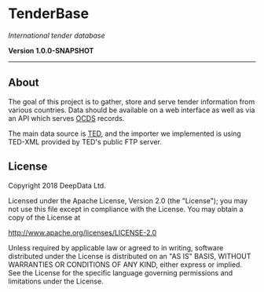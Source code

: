 # TenderBase

*International tender database*

**Version 1.0.0-SNAPSHOT**

---

## About

The goal of this project is to gather, store and serve tender information from various countries. Data should be available on a web interface as well as via an API which serves [OCDS](http://standard.open-contracting.org/) records.

The main data source is [TED](http://ted.europa.eu/), and the importer we implemented is using TED-XML provided by TED's public FTP server.



## License

Copyright 2018 DeepData Ltd.

Licensed under the Apache License, Version 2.0 (the "License");
you may not use this file except in compliance with the License.
You may obtain a copy of the License at

http://www.apache.org/licenses/LICENSE-2.0

Unless required by applicable law or agreed to in writing, software
distributed under the License is distributed on an "AS IS" BASIS,
WITHOUT WARRANTIES OR CONDITIONS OF ANY KIND, either express or implied.
See the License for the specific language governing permissions and
limitations under the License.